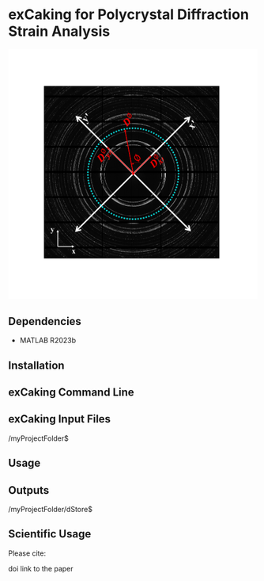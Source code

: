 # exCaking for Polycrystal Diffraction Strain Analysis
![logo](https://raw.githubusercontent.com/fatihxuzun/exCaking/main/exCaking_logo.png)

## Dependencies
* MATLAB R2023b

## Installation

## exCaking Command Line

## exCaking Input Files

/myProjectFolder$

## Usage

## Outputs

/myProjectFolder/dStore$

## Scientific Usage
Please cite:

doi link to the paper
